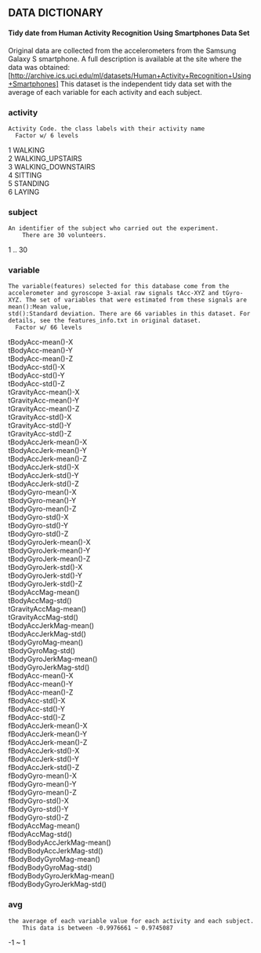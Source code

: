 ## DATA DICTIONARY
#### Tidy date from Human Activity Recognition Using Smartphones Data Set
Original data are collected from the accelerometers from the Samsung Galaxy S smartphone. A full description is available at the site where the data was obtained:
[http://archive.ics.uci.edu/ml/datasets/Human+Activity+Recognition+Using+Smartphones]
This dataset is the independent tidy data set with the average of each variable for each activity and each subject.

### activity	    
    Activity Code. the class labels with their activity name
      Factor w/ 6 levels      
1 WALKING  
2 WALKING_UPSTAIRS  
3 WALKING_DOWNSTAIRS  
4 SITTING  
5 STANDING  
6 LAYING  

### subject    
    An identifier of the subject who carried out the experiment.
        There are 30 volunteers.
1 .. 30

### variable
    The variable(features) selected for this database come from the accelerometer and gyroscope 3-axial raw signals tAcc-XYZ and tGyro-XYZ. The set of variables that were estimated from these signals are mean():Mean value,
    std():Standard deviation. There are 66 variables in this dataset. For details, see the features_info.txt in original dataset.
      Factor w/ 66 levels

tBodyAcc-mean()-X  
tBodyAcc-mean()-Y          
tBodyAcc-mean()-Z  
tBodyAcc-std()-X  
tBodyAcc-std()-Y  
tBodyAcc-std()-Z           
tGravityAcc-mean()-X  
tGravityAcc-mean()-Y       
tGravityAcc-mean()-Z  
tGravityAcc-std()-X  
tGravityAcc-std()-Y  
tGravityAcc-std()-Z  
tBodyAccJerk-mean()-X  
tBodyAccJerk-mean()-Y  
tBodyAccJerk-mean()-Z  
tBodyAccJerk-std()-X  
tBodyAccJerk-std()-Y  
tBodyAccJerk-std()-Z  
tBodyGyro-mean()-X  
tBodyGyro-mean()-Y  
tBodyGyro-mean()-Z  
tBodyGyro-std()-X  
tBodyGyro-std()-Y  
tBodyGyro-std()-Z  
tBodyGyroJerk-mean()-X  
tBodyGyroJerk-mean()-Y  
tBodyGyroJerk-mean()-Z  
tBodyGyroJerk-std()-X  
tBodyGyroJerk-std()-Y  
tBodyGyroJerk-std()-Z  
tBodyAccMag-mean()  
tBodyAccMag-std()  
tGravityAccMag-mean()  
tGravityAccMag-std()  
tBodyAccJerkMag-mean()  
tBodyAccJerkMag-std()  
tBodyGyroMag-mean()  
tBodyGyroMag-std()  
tBodyGyroJerkMag-mean()  
tBodyGyroJerkMag-std()  
fBodyAcc-mean()-X  
fBodyAcc-mean()-Y  
fBodyAcc-mean()-Z  
fBodyAcc-std()-X  
fBodyAcc-std()-Y  
fBodyAcc-std()-Z  
fBodyAccJerk-mean()-X  
fBodyAccJerk-mean()-Y  
fBodyAccJerk-mean()-Z  
fBodyAccJerk-std()-X  
fBodyAccJerk-std()-Y  
fBodyAccJerk-std()-Z  
fBodyGyro-mean()-X  
fBodyGyro-mean()-Y  
fBodyGyro-mean()-Z  
fBodyGyro-std()-X  
fBodyGyro-std()-Y  
fBodyGyro-std()-Z  
fBodyAccMag-mean()  
fBodyAccMag-std()  
fBodyBodyAccJerkMag-mean()  
fBodyBodyAccJerkMag-std()  
fBodyBodyGyroMag-mean()  
fBodyBodyGyroMag-std()  
fBodyBodyGyroJerkMag-mean()  
fBodyBodyGyroJerkMag-std()

### avg    
    the average of each variable value for each activity and each subject.
        This data is between -0.9976661 ~ 0.9745087
  -1 ~ 1  
